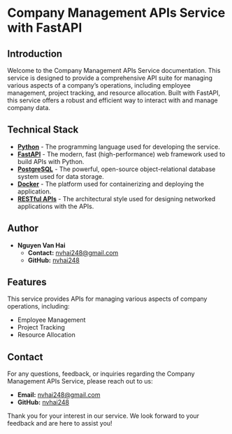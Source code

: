 # Company Management APIs Service with FastAPI

## Introduction

Welcome to the Company Management APIs Service documentation. This service is designed to provide a comprehensive API suite for managing various aspects of a company’s operations, including employee management, project tracking, and resource allocation. Built with FastAPI, this service offers a robust and efficient way to interact with and manage company data.

## Technical Stack

- **[Python](https://www.python.org)** - The programming language used for developing the service.
- **[FastAPI](https://fastapi.tiangolo.com)** - The modern, fast (high-performance) web framework used to build APIs with Python.
- **[PostgreSQL](https://www.postgresql.org)** - The powerful, open-source object-relational database system used for data storage.
- **[Docker](https://www.docker.com)** - The platform used for containerizing and deploying the application.
- **[RESTful APIs](https://restfulapi.net)** - The architectural style used for designing networked applications with the APIs.

## Author

- **Nguyen Van Hai**
  - **Contact:** nvhai248@gmail.com
  - **GitHub:** [nvhai248](https://github.com/nvhai248)

## Features

This service provides APIs for managing various aspects of company operations, including:

- Employee Management
- Project Tracking
- Resource Allocation

## Contact

For any questions, feedback, or inquiries regarding the Company Management APIs Service, please reach out to us:

- **Email:** nvhai248@gmail.com
- **GitHub:** [nvhai248](https://github.com/nvhai248)

Thank you for your interest in our service. We look forward to your feedback and are here to assist you!
